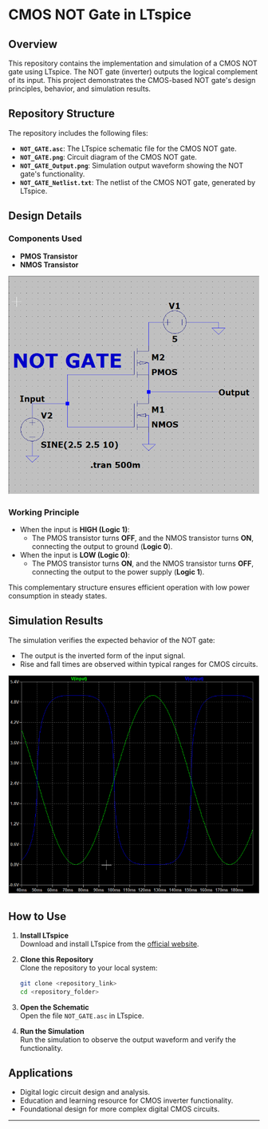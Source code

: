 # CMOS NOT Gate in LTspice  

## Overview  
This repository contains the implementation and simulation of a CMOS NOT gate using LTspice. The NOT gate (inverter) outputs the logical complement of its input. This project demonstrates the CMOS-based NOT gate's design principles, behavior, and simulation results.  

## Repository Structure  
The repository includes the following files:  
- **`NOT_GATE.asc`**: The LTspice schematic file for the CMOS NOT gate.  
- **`NOT_GATE.png`**: Circuit diagram of the CMOS NOT gate.  
- **`NOT_GATE_Output.png`**: Simulation output waveform showing the NOT gate's functionality.  
- **`NOT_GATE_Netlist.txt`**: The netlist of the CMOS NOT gate, generated by LTspice.  

## Design Details  

### Components Used  
- **PMOS Transistor**  
- **NMOS Transistor**

![NOT Gate Circuit Diagram](Not_gate_ckt.png)  

### Working Principle  
- When the input is **HIGH (Logic 1)**:  
  - The PMOS transistor turns **OFF**, and the NMOS transistor turns **ON**, connecting the output to ground (**Logic 0**).  
- When the input is **LOW (Logic 0)**:  
  - The PMOS transistor turns **ON**, and the NMOS transistor turns **OFF**, connecting the output to the power supply (**Logic 1**).  

This complementary structure ensures efficient operation with low power consumption in steady states.  

## Simulation Results  
The simulation verifies the expected behavior of the NOT gate:  
- The output is the inverted form of the input signal.  
- Rise and fall times are observed within typical ranges for CMOS circuits.  

![NOT Gate Simulation Output](Not_gate_op.png) 

## How to Use  

1. **Install LTspice**  
   Download and install LTspice from the [official website](https://www.analog.com/en/design-center/design-tools-and-calculators/ltspice-simulator.html).  

2. **Clone this Repository**  
   Clone the repository to your local system:  
   ```bash  
   git clone <repository_link>  
   cd <repository_folder>
   
3. **Open the Schematic**  
   Open the file `NOT_GATE.asc` in LTspice.  

4. **Run the Simulation**  
   Run the simulation to observe the output waveform and verify the functionality.  

## Applications  
- Digital logic circuit design and analysis.  
- Education and learning resource for CMOS inverter functionality.  
- Foundational design for more complex digital CMOS circuits.  
---

